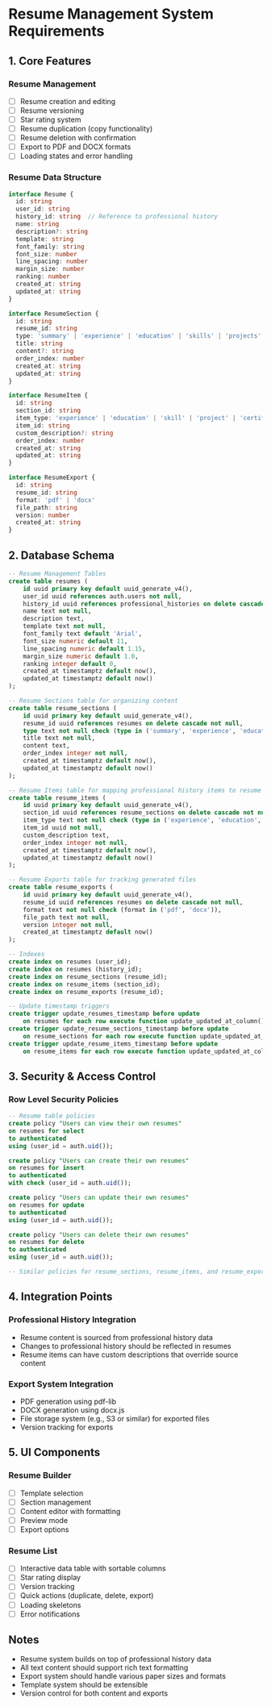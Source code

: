 # Resume Management System Requirements

## 1. Core Features
### Resume Management
- [ ] Resume creation and editing
- [ ] Resume versioning
- [ ] Star rating system
- [ ] Resume duplication (copy functionality)
- [ ] Resume deletion with confirmation
- [ ] Export to PDF and DOCX formats
- [ ] Loading states and error handling

### Resume Data Structure
```typescript
interface Resume {
  id: string
  user_id: string
  history_id: string  // Reference to professional history
  name: string
  description?: string
  template: string
  font_family: string
  font_size: number
  line_spacing: number
  margin_size: number
  ranking: number
  created_at: string
  updated_at: string
}

interface ResumeSection {
  id: string
  resume_id: string
  type: 'summary' | 'experience' | 'education' | 'skills' | 'projects' | 'certifications' | 'custom'
  title: string
  content?: string
  order_index: number
  created_at: string
  updated_at: string
}

interface ResumeItem {
  id: string
  section_id: string
  item_type: 'experience' | 'education' | 'skill' | 'project' | 'certification'
  item_id: string
  custom_description?: string
  order_index: number
  created_at: string
  updated_at: string
}

interface ResumeExport {
  id: string
  resume_id: string
  format: 'pdf' | 'docx'
  file_path: string
  version: number
  created_at: string
}
```

## 2. Database Schema

```sql
-- Resume Management Tables
create table resumes (
    id uuid primary key default uuid_generate_v4(),
    user_id uuid references auth.users not null,
    history_id uuid references professional_histories on delete cascade not null,
    name text not null,
    description text,
    template text not null,
    font_family text default 'Arial',
    font_size numeric default 11,
    line_spacing numeric default 1.15,
    margin_size numeric default 1.0,
    ranking integer default 0,
    created_at timestamptz default now(),
    updated_at timestamptz default now()
);

-- Resume Sections table for organizing content
create table resume_sections (
    id uuid primary key default uuid_generate_v4(),
    resume_id uuid references resumes on delete cascade not null,
    type text not null check (type in ('summary', 'experience', 'education', 'skills', 'projects', 'certifications', 'custom')),
    title text not null,
    content text,
    order_index integer not null,
    created_at timestamptz default now(),
    updated_at timestamptz default now()
);

-- Resume Items table for mapping professional history items to resume sections
create table resume_items (
    id uuid primary key default uuid_generate_v4(),
    section_id uuid references resume_sections on delete cascade not null,
    item_type text not null check (type in ('experience', 'education', 'skill', 'project', 'certification')),
    item_id uuid not null,
    custom_description text,
    order_index integer not null,
    created_at timestamptz default now(),
    updated_at timestamptz default now()
);

-- Resume Exports table for tracking generated files
create table resume_exports (
    id uuid primary key default uuid_generate_v4(),
    resume_id uuid references resumes on delete cascade not null,
    format text not null check (format in ('pdf', 'docx')),
    file_path text not null,
    version integer not null,
    created_at timestamptz default now()
);

-- Indexes
create index on resumes (user_id);
create index on resumes (history_id);
create index on resume_sections (resume_id);
create index on resume_items (section_id);
create index on resume_exports (resume_id);

-- Update timestamp triggers
create trigger update_resumes_timestamp before update
    on resumes for each row execute function update_updated_at_column();
create trigger update_resume_sections_timestamp before update
    on resume_sections for each row execute function update_updated_at_column();
create trigger update_resume_items_timestamp before update
    on resume_items for each row execute function update_updated_at_column();
```

## 3. Security & Access Control

### Row Level Security Policies
```sql
-- Resume table policies
create policy "Users can view their own resumes"
on resumes for select
to authenticated
using (user_id = auth.uid());

create policy "Users can create their own resumes"
on resumes for insert
to authenticated
with check (user_id = auth.uid());

create policy "Users can update their own resumes"
on resumes for update
to authenticated
using (user_id = auth.uid());

create policy "Users can delete their own resumes"
on resumes for delete
to authenticated
using (user_id = auth.uid());

-- Similar policies for resume_sections, resume_items, and resume_exports
```

## 4. Integration Points

### Professional History Integration
- Resume content is sourced from professional history data
- Changes to professional history should be reflected in resumes
- Resume items can have custom descriptions that override source content

### Export System Integration
- PDF generation using pdf-lib
- DOCX generation using docx.js
- File storage system (e.g., S3 or similar) for exported files
- Version tracking for exports

## 5. UI Components
### Resume Builder
- [ ] Template selection
- [ ] Section management
- [ ] Content editor with formatting
- [ ] Preview mode
- [ ] Export options

### Resume List
- [ ] Interactive data table with sortable columns
- [ ] Star rating display
- [ ] Version tracking
- [ ] Quick actions (duplicate, delete, export)
- [ ] Loading skeletons
- [ ] Error notifications

## Notes
- Resume system builds on top of professional history data
- All text content should support rich text formatting
- Export system should handle various paper sizes and formats
- Template system should be extensible
- Version control for both content and exports 